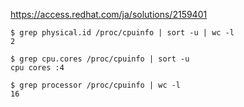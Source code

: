 https://access.redhat.com/ja/solutions/2159401


```
$ grep physical.id /proc/cpuinfo | sort -u | wc -l
2
```

```
$ grep cpu.cores /proc/cpuinfo | sort -u
cpu cores :4
```

```
$ grep processor /proc/cpuinfo | wc -l
16
```
